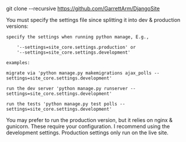 git clone --recursive https://github.com/GarrettArm/DjangoSite


You must specify the settings file since splitting it into dev & production versions:

    specify the settings when running python manage, E.g., 

        '--settings=site_core.settings.production' or 
        '--settings=site_core.settings.development'

    examples:

    migrate via 'python manage.py makemigrations ajax_polls --settings=site_core.settings.development'
    
    run the dev server 'python manage.py runserver --settings=site_core.settings.development'

    run the tests 'python manage.py test polls --settings=site_core.settings.development'

You may prefer to run the production version, but it relies on nginx & gunicorn.  These require your configuration.  I recommend using the development settings.  Production settings only run on the live site.
